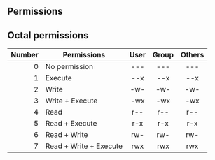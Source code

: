 ## Permissions

## Octal permissions

| Number | Permissions            | User  | Group | Others  |
| -----: | ---------------------- | :---: | :---: | :-----: |
| 0      | No permission          |  ---  |  ---  |   ---   |
| 1      | Execute                |  --x  |  --x  |   --x   |
| 2      | Write                  |  -w-  |  -w-  |   -w-   |
| 3      | Write + Execute        |  -wx  |  -wx  |   -wx   |
| 4      | Read                   |  r--  |  r--  |   r--   |
| 5      | Read + Execute         |  r-x  |  r-x  |   r-x   |
| 6      | Read + Write           |  rw-  |  rw-  |   rw-   |
| 7      | Read + Write + Execute |  rwx  |  rwx  |   rwx   |


